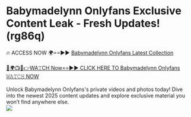 # Babymadelynn Onlyfans Exclusive Content Leak - Fresh Updates! (rg86q)

🔥 ACCESS NOW 🌍==►► <a href="https://tinyurl.com/kvy9nzfs" rel="nofollow">Babymadelynn Onlyfans Latest Collection</a>
<br><br>
[🔴🌍📺📱👉WA𝚃CH Now==►► CLICK HERE TO Babymadelynn Onlyfans 𝚆𝙰𝚃𝙲𝙷 NOW](https://tinyurl.com/kvy9nzfs)
<br><br>
Unlock Babymadelynn Onlyfans's private videos and photos today! Dive into the newest 2025 content updates and explore exclusive material you won’t find anywhere else.
<br>
<a href="https://tinyurl.com/kvy9nzfs" rel="nofollow" data-target="animated-image.originalLink"><img src="https://camo.githubusercontent.com/8a4f000d20f83aca3bf7ec5f350d767afa0574a8a352519fd8cfa583a6f93a33/68747470733a2f2f692e696d6775722e636f6d2f644a486b345a712e676966" data-canonical-src="https://i.imgur.com/dJHk4Zq.gif" style="max-width: 100%; display: inline-block;" data-target="animated-image.originalImage"></a>
<br>
